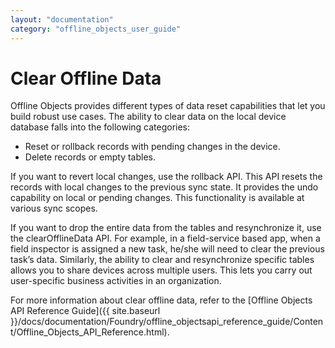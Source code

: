 ```yaml
---
layout: "documentation"
category: "offline_objects_user_guide"
---
```


Clear Offline Data
==================

Offline Objects provides different types of data reset capabilities that let you build robust use cases. The ability to clear data on the local device database falls into the following categories:

*   Reset or rollback records with pending changes in the device.
*   Delete records or empty tables.

If you want to revert local changes, use the rollback API. This API resets the records with local changes to the previous sync state. It provides the undo capability on local or pending changes. This functionality is available at various sync scopes.

If you want to drop the entire data from the tables and resynchronize it, use the clearOfflineData API. For example, in a field-service based app, when a field inspector is assigned a new task, he/she will need to clear the previous task’s data. Similarly, the ability to clear and resynchronize specific tables allows you to share devices across multiple users. This lets you carry out user-specific business activities in an organization.

For more information about clear offline data, refer to the [Offline Objects API Reference Guide]({{ site.baseurl }}/docs/documentation/Foundry/offline_objectsapi_reference_guide/Content/Offline_Objects_API_Reference.html).
